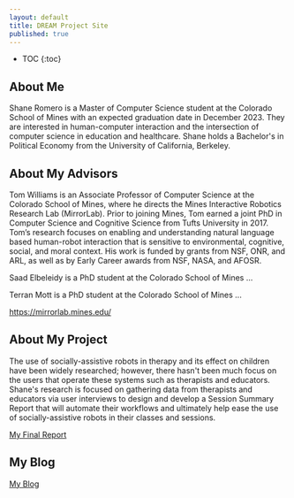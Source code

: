 ```yaml
---
layout: default
title: DREAM Project Site
published: true
---
```


* TOC
{:toc}

## About Me

Shane Romero is a Master of Computer Science student at the Colorado School of Mines with an expected graduation date in December 2023. They are interested in human-computer interaction and the intersection of computer science in education and healthcare. Shane holds a Bachelor's in Political Economy from the University of California, Berkeley. 

## About My Advisors

Tom Williams is an Associate Professor of Computer Science at the Colorado School of Mines, where he directs the Mines Interactive Robotics Research Lab (MirrorLab). Prior to joining Mines, Tom earned a joint PhD in Computer Science and Cognitive Science from Tufts University in 2017. Tom’s research focuses on enabling and understanding natural language based human-robot interaction that is sensitive to environmental, cognitive, social, and moral context. His work is funded by grants from NSF, ONR, and ARL, as well as by Early Career awards from NSF, NASA, and AFOSR.

Saad Elbeleidy is a PhD student at the Colorado School of Mines ...

Terran Mott is a PhD student at the Colorado School of Mines ...

https://mirrorlab.mines.edu/

## About My Project

The use of socially-assistive robots in therapy and its effect on children have been widely researched; however, there hasn't been much focus on the users that operate these systems such as therapists and educators. Shane's research is focused on gathering data from therapists and educators via user interviews to design and develop a Session Summary Report that will automate their workflows and ultimately help ease the use of socially-assistive robots in their classes and sessions. 


[My Final Report](files/finalreport.pdf)

## My Blog

[My Blog](blog.html)
